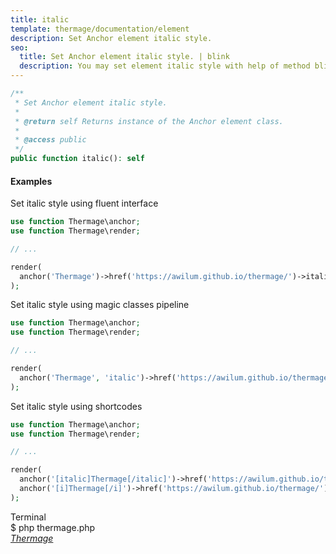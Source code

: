 ```yaml
---
title: italic
template: thermage/documentation/element
description: Set Anchor element italic style.
seo:
  title: Set Anchor element italic style. | blink
  description: You may set element italic style with help of method blink
---
```


```php
/**
 * Set Anchor element italic style.
 *
 * @return self Returns instance of the Anchor element class.
 *
 * @access public
 */
public function italic(): self
```

#### Examples

Set italic style using fluent interface
```php
use function Thermage\anchor;
use function Thermage\render;

// ...

render(
  anchor('Thermage')->href('https://awilum.github.io/thermage/')->italic()
);
```

Set italic style using magic classes pipeline
```php
use function Thermage\anchor;
use function Thermage\render;

// ...

render(
  anchor('Thermage', 'italic')->href('https://awilum.github.io/thermage/')
);
```

Set italic style using shortcodes
```php 
use function Thermage\anchor;
use function Thermage\render;

// ...

render(
  anchor('[italic]Thermage[/italic]')->href('https://awilum.github.io/thermage/').
  anchor('[i]Thermage[/i]')->href('https://awilum.github.io/thermage/')
);
```

<div class="terminal">
  <div class="terminal-header">Terminal</div>
  <div class="terminal-body">
    <div class="terminal-command">$ php thermage.php</div>
    <div class="el-a" style="font-style: italic;"><a href="https://awilum.github.io/thermage/">Thermage</a></div>
  </div>
</div>